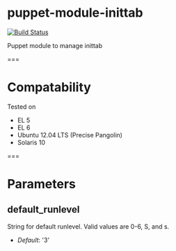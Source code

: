 puppet-module-inittab
=====================

[![Build Status](
https://api.travis-ci.org/ghoneycutt/puppet-module-inittab.png?branch=master)](https://travis-ci.org/ghoneycutt/puppet-module-inittab)

Puppet module to manage inittab

===

# Compatability #

Tested on

* EL 5
* EL 6
* Ubuntu 12.04 LTS (Precise Pangolin)
* Solaris 10

===

# Parameters #
default_runlevel
----------------
String for default runlevel. Valid values are 0-6, S, and s.

- *Default*: '3'

